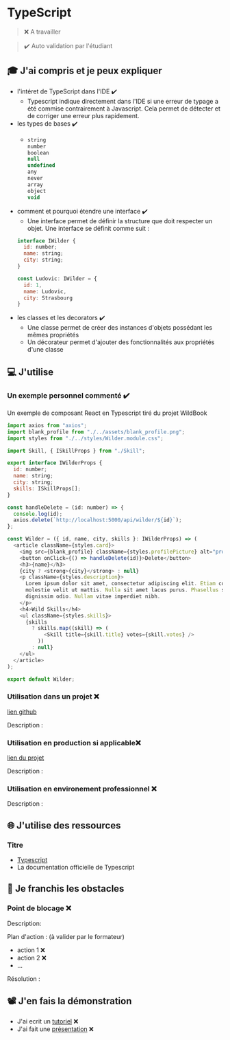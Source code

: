 # TypeScript

> ❌ A travailler

> ✔️ Auto validation par l'étudiant

## 🎓 J'ai compris et je peux expliquer

- l'intéret de TypeScript dans l'IDE ✔️
  - Typescript indique directement dans l'IDE si une erreur de typage a été commise contrairement à Javascript. Cela permet de détecter et de corriger une erreur plus rapidement.
- les types de bases ✔️
  - ```javascript
    string
    number
    boolean
    null
    undefined
    any
    never
    array
    object
    void
    ```
- comment et pourquoi étendre une interface ✔️
  - Une interface permet de définir la structure que doit respecter un objet. Une interface se définit comme suit :
  ```javascript
  interface IWilder {
    id: number;
    name: string;
    city: string;
  }
  
  const Ludovic: IWilder = {
    id: 1,
    name: Ludovic,
    city: Strasbourg
  }
  ```
- les classes et les decorators ✔️
  - Une classe permet de créer des instances d'objets possédant les mêmes propriétés
  - Un décorateur permet d'ajouter des fonctionnalités aux propriétés d'une classe

## 💻 J'utilise

### Un exemple personnel commenté ✔️
Un exemple de composant React en Typescript tiré du projet WildBook
```javascript
import axios from "axios";
import blank_profile from "./../assets/blank_profile.png";
import styles from "./../styles/Wilder.module.css";

import Skill, { ISkillProps } from "./Skill";

export interface IWilderProps {
  id: number;
  name: string;
  city: string;
  skills: ISkillProps[];
}

const handleDelete = (id: number) => {
  console.log(id);
  axios.delete(`http://localhost:5000/api/wilder/${id}`);
};

const Wilder = ({ id, name, city, skills }: IWilderProps) => (
  <article className={styles.card}>
    <img src={blank_profile} className={styles.profilePicture} alt="profile" />
    <button onClick={() => handleDelete(id)}>Delete</button>
    <h3>{name}</h3>
    {city ? <strong>{city}</strong> : null}
    <p className={styles.description}>
      Lorem ipsum dolor sit amet, consectetur adipiscing elit. Etiam convallis
      molestie velit ut mattis. Nulla sit amet lacus purus. Phasellus sit amet
      dignissim odio. Nullam vitae imperdiet nibh.
    </p>
    <h4>Wild Skills</h4>
    <ul className={styles.skills}>
      {skills
        ? skills.map((skill) => (
            <Skill title={skill.title} votes={skill.votes} />
          ))
        : null}
    </ul>
  </article>
);

export default Wilder;
```

### Utilisation dans un projet ❌

[lien github](...)

Description :

### Utilisation en production si applicable❌

[lien du projet](...)

Description :

### Utilisation en environement professionnel ❌

Description :

## 🌐 J'utilise des ressources

### Titre

- [Typescript](https://www.typescriptlang.org/docs/)
- La documentation officielle de Typescript

## 🚧 Je franchis les obstacles

### Point de blocage ❌

Description:

Plan d'action : (à valider par le formateur)

- action 1 ❌
- action 2 ❌
- ...

Résolution :

## 📽️ J'en fais la démonstration

- J'ai ecrit un [tutoriel](...) ❌
- J'ai fait une [présentation](...) ❌
